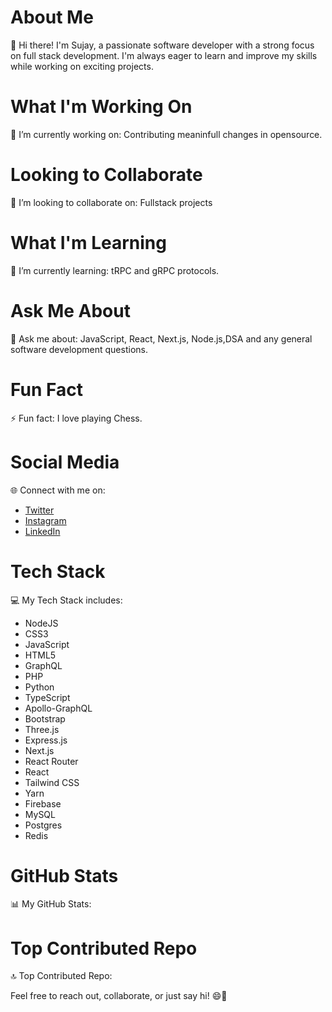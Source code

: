 # About Me
💫 Hi there! I'm Sujay, a passionate software developer with a strong focus on full stack development. I'm always eager to learn and improve my skills while working on exciting projects.

# What I'm Working On
🔭 I’m currently working on:
Contributing meaninfull changes in opensource.

# Looking to Collaborate
👯 I’m looking to collaborate on:
Fullstack projects

# What I'm Learning
🌱 I’m currently learning:
tRPC and gRPC protocols.

# Ask Me About
💬 Ask me about:
JavaScript, React, Next.js, Node.js,DSA and any general software development questions.

# Fun Fact
⚡ Fun fact:
I love playing Chess.

# Social Media
🌐 Connect with me on:
- [Twitter](https://twitter.com/sujay_shanbhag)
- [Instagram](https://www.instagram.com/sujay_shanbhag)
- [LinkedIn](https://www.linkedin.com/in/sujay-shanbhag-94b936249)

# Tech Stack
💻 My Tech Stack includes:
- NodeJS
- CSS3
- JavaScript
- HTML5
- GraphQL
- PHP
- Python
- TypeScript
- Apollo-GraphQL
- Bootstrap
- Three.js
- Express.js
- Next.js
- React Router
- React
- Tailwind CSS
- Yarn
- Firebase
- MySQL
- Postgres
- Redis

# GitHub Stats
📊 My GitHub Stats:

<!-- You can add your GitHub stats here using a tool like shields.io -->

# Top Contributed Repo
🔝 Top Contributed Repo:
<!-- Add a link to your top contributed repository -->

Feel free to reach out, collaborate, or just say hi! 😄🚀
